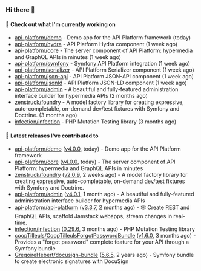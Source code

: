 ### Hi there 👋

#### 👷 Check out what I'm currently working on

- [api-platform/demo](https://github.com/api-platform/demo) - Demo app for the API Platform framework (today)
- [api-platform/hydra](https://github.com/api-platform/hydra) - API Platform Hydra component (1 week ago)
- [api-platform/core](https://github.com/api-platform/core) - The server component of API Platform: hypermedia and GraphQL APIs in minutes (1 week ago)
- [api-platform/symfony](https://github.com/api-platform/symfony) - Symfony API Platform integration (1 week ago)
- [api-platform/serializer](https://github.com/api-platform/serializer) - API Platform Serializer component (1 week ago)
- [api-platform/json-api](https://github.com/api-platform/json-api) - API Platform JSON-API component (1 week ago)
- [api-platform/jsonld](https://github.com/api-platform/jsonld) - API Platform JSON-LD component (1 week ago)
- [api-platform/admin](https://github.com/api-platform/admin) - A beautiful and fully-featured administration interface builder for hypermedia APIs (2 months ago)
- [zenstruck/foundry](https://github.com/zenstruck/foundry) - A model factory library for creating expressive, auto-completable, on-demand dev/test fixtures with Symfony and Doctrine. (3 months ago)
- [infection/infection](https://github.com/infection/infection) - PHP Mutation Testing library (3 months ago)

#### 🔭 Latest releases I've contributed to

- [api-platform/demo](https://github.com/api-platform/demo) ([v4.0.0](https://github.com/api-platform/demo/releases/tag/v4.0.0), today) - Demo app for the API Platform framework
- [api-platform/core](https://github.com/api-platform/core) ([v4.0.0](https://github.com/api-platform/core/releases/tag/v4.0.0), today) - The server component of API Platform: hypermedia and GraphQL APIs in minutes
- [zenstruck/foundry](https://github.com/zenstruck/foundry) ([v2.0.9](https://github.com/zenstruck/foundry/releases/tag/v2.0.9), 2 weeks ago) - A model factory library for creating expressive, auto-completable, on-demand dev/test fixtures with Symfony and Doctrine.
- [api-platform/admin](https://github.com/api-platform/admin) ([v4.0.1](https://github.com/api-platform/admin/releases/tag/v4.0.1), 1 month ago) - A beautiful and fully-featured administration interface builder for hypermedia APIs
- [api-platform/api-platform](https://github.com/api-platform/api-platform) ([v3.3.7](https://github.com/api-platform/api-platform/releases/tag/v3.3.7), 2 months ago) - 🕸️ Create REST and GraphQL APIs, scaffold Jamstack webapps, stream changes in real-time.
- [infection/infection](https://github.com/infection/infection) ([0.29.6](https://github.com/infection/infection/releases/tag/0.29.6), 3 months ago) - PHP Mutation Testing library
- [coopTilleuls/CoopTilleulsForgotPasswordBundle](https://github.com/coopTilleuls/CoopTilleulsForgotPasswordBundle) ([v1.6.0](https://github.com/coopTilleuls/CoopTilleulsForgotPasswordBundle/releases/tag/v1.6.0), 3 months ago) - Provides a &#34;forgot password&#34; complete feature for your API through a Symfony bundle
- [GregoireHebert/docusign-bundle](https://github.com/GregoireHebert/docusign-bundle) ([5.6.5](https://github.com/GregoireHebert/docusign-bundle/releases/tag/5.6.5), 2 years ago) - Symfony bundle to create electronic signatures with DocuSign

